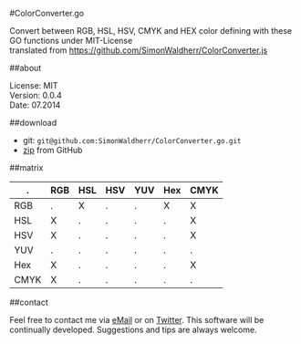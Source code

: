 #ColorConverter.go

Convert between RGB, HSL, HSV, CMYK and HEX color defining with these GO functions under MIT-License  
translated from https://github.com/SimonWaldherr/ColorConverter.js

##about

License:   MIT  
Version: 0.0.4  
Date:  07.2014  

##download

* git: ```git@github.com:SimonWaldherr/ColorConverter.go.git```
* [zip](https://github.com/SimonWaldherr/ColorConverter.go/archive/master.zip) from GitHub

##matrix

  . | RGB | HSL | HSV | YUV | Hex | CMYK
----|-----|-----|-----|-----|-----|-----
RGB |  .  |  X  |  .  |  .  |  X  |  X
HSL |  X  |  .  |  .  |  .  |  .  |  X
HSV |  X  |  .  |  .  |  .  |  .  |  X
YUV |  .  |  .  |  .  |  .  |  .  |  .
Hex |  X  |  .  |  .  |  .  |  .  |  X
CMYK|  X  |  .  |  .  |  .  |  .  |  .

##contact

Feel free to contact me via [eMail](mailto:contact@simonwaldherr.de) or on [Twitter](http://twitter.com/simonwaldherr). This software will be continually developed. Suggestions and tips are always welcome.
